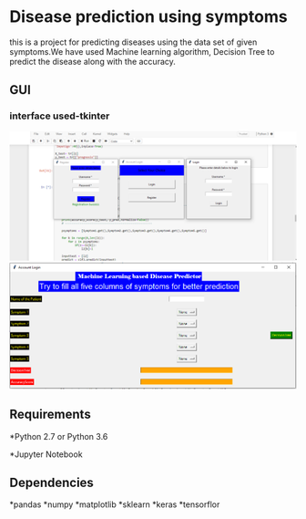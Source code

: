 # Disease prediction using symptoms
this is a project for predicting diseases using the data set of given symptoms.We have used Machine learning algorithm, Decision Tree to predict the disease along with the accuracy.
## GUI
### interface used-tkinter
![](images/login.PNG)
![](/images/main.PNG)
## Requirements
*Python 2.7 or Python 3.6

*Jupyter Notebook
## Dependencies
*pandas
*numpy
*matplotlib
*sklearn
*keras
*tensorflor
